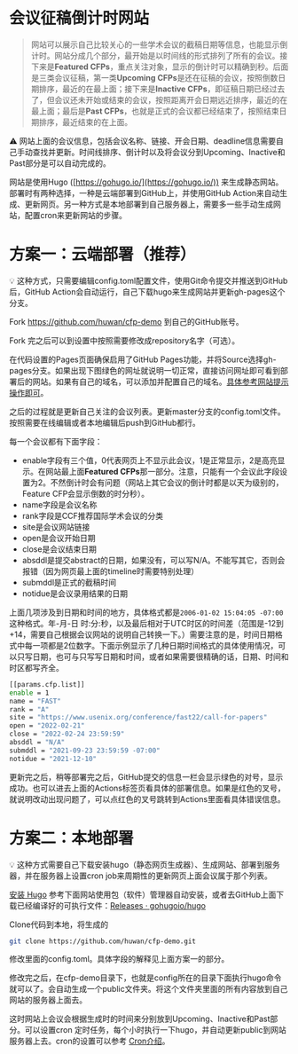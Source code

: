 # 会议征稿倒计时网站

> 网站可以展示自己比较关心的一些学术会议的截稿日期等信息，也能显示倒计时。网站分成几个部分，最开始是以时间线的形式排列了所有的会议。接下来是**Featured CFPs**，重点关注对象，显示的倒计时可以精确到秒。后面是三类会议征稿，第一类**Upcoming CFPs**是还在征稿的会议，按照倒数日期排序，最近的在最上面；接下来是**Inactive CFPs**，即征稿日期已经过去了，但会议还未开始或结束的会议，按照距离开会日期远近排序，最近的在最上面；最后是**Past CFPs**，也就是正式的会议都已经结束了，按照结束日期排序，最近结束的在上面。
> 

<aside>
⚠️ 网站上面的会议信息，包括会议名称、链接、开会日期、deadline信息需要自己手动查找并更新。时间线排序、倒计时以及将会议分到Upcoming、Inactive和Past部分是可以自动完成的。

</aside>

网站是使用Hugo ([https://gohugo.io/](https://gohugo.io/)) 来生成静态网站。部署时有两种选择，一种是云端部署到GitHub上，并使用GitHub Action来自动生成、更新网页。另一种方式是本地部署到自己服务器上，需要多一些手动生成网站，配置cron来更新网站的步骤。

# 方案一：云端部署（推荐）

<aside>
💡 这种方式，只需要编辑config.toml配置文件，使用Git命令提交并推送到GitHub后，GitHub Action会自动运行，自己下载hugo来生成网站并更新gh-pages这个分支。

</aside>

Fork https://github.com/huwan/cfp-demo 到自己的GitHub账号。

Fork 完之后可以到设置中按照需要修改成repository名字（可选）。

在代码设置的Pages页面确保启用了GitHub Pages功能，并将Source选择gh-pages分支。如果出现下图绿色的网址就说明一切正常，直接访问网址即可看到部署后的网站。如果有自己的域名，可以添加并配置自己的域名。[具体参考网站提示操作即可](https://docs.github.com/en/pages/configuring-a-custom-domain-for-your-github-pages-site)。


之后的过程就是更新自己关注的会议列表。更新master分支的config.toml文件。按照需要在线编辑或者本地编辑后push到GitHub都行。

每一个会议都有下面字段：

- enable字段有三个值，0代表网页上不显示此会议，1是正常显示，2是高亮显示。在网站最上面**Featured CFPs**那一部分。注意，只能有一个会议此字段设置为2。不然倒计时会有问题（网站上其它会议的倒计时都是以天为级别的，Feature CFP会显示倒数的时分秒）。
- name字段是会议名称
- rank字段是CCF推荐国际学术会议的分类
- site是会议网站链接
- open是会议开始日期
- close是会议结束日期
- absddl是提交abstract的日期，如果没有，可以写N/A。不能写其它，否则会报错（因为网页最上面的timeline时需要特别处理）
- submddl是正式的截稿时间
- notidue是会议录用结果的日期

上面几项涉及到日期和时间的地方，具体格式都是`2006-01-02 15:04:05 -07:00`这种格式。年-月-日 时:分:秒，以及最后相对于UTC时区的时间差（范围是-12到+14，需要自己根据会议网站的说明自己转换一下。）需要注意的是，时间日期格式中每一项都是2位数字。下面示例显示了几种日期时间格式的具体使用情况，可以只写日期，也可与只写写日期和时间，或者如果需要很精确的话，日期、时间和时区都写齐全。

```bash
[[params.cfp.list]]
enable = 1
name = "FAST"
rank = "A"
site = "https://www.usenix.org/conference/fast22/call-for-papers"
open = "2022-02-21"
close = "2022-02-24 23:59:59"
absddl = "N/A"
submddl = "2021-09-23 23:59:59 -07:00"
notidue = "2021-12-10"
```

更新完之后，稍等部署完之后，GitHub提交的信息一栏会显示绿色的对号，显示成功。也可以进去上面的Actions标签页看具体的部署信息。如果是红色的叉号，就说明改动出现问题了，可以点红色的叉号跳转到Actions里面看具体错误信息。

# 方案二：本地部署

<aside>
💡 这种方式需要自己下载安装hugo（静态网页生成器）、生成网站、部署到服务器，并在服务器上设置cron job来周期性的更新网页上面会议属于那个列表。

</aside>


[安装 Hugo](https://gohugo.io/getting-started/installing)
参考下面网站使用包（软件）管理器自动安装，或者去GitHub上面下载已经编译好的可执行文件：[Releases · gohugoio/hugo](https://github.com/gohugoio/hugo/releases)

Clone代码到本地，将生成的

```bash
git clone https://github.com/huwan/cfp-demo.git
```

修改里面的config.toml。具体字段的解释见上面方案一的部分。

修改完之后，在cfp-demo目录下，也就是config所在的目录下面执行hugo命令就可以了。会自动生成一个public文件夹。将这个文件夹里面的所有内容放到自己网站的服务器上面去。

这时网站上会议会根据生成时的时间来分别放到Upcoming、Inactive和Past部分。可以设置cron 定时任务，每个小时执行一下hugo，并自动更新public到网站服务器上去。cron的设置可以参考
[Cron介绍](https://www.jianshu.com/p/51ea7bbbc54e)。
